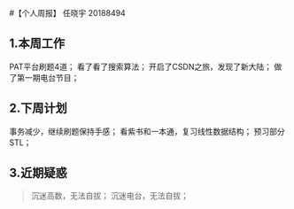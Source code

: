 #【个人周报】 任晓宇 20188494
## 1.本周工作
PAT平台刷题4道；
看了看了搜索算法；
开启了CSDN之旅，发现了新大陆；
做了第一期电台节目；
## 2.下周计划
事务减少，继续刷题保持手感；
看紫书和一本通，复习线性数据结构；
预习部分STL；
## 3.近期疑惑
>沉迷高数，无法自拔；
>沉迷电台，无法自拔；

